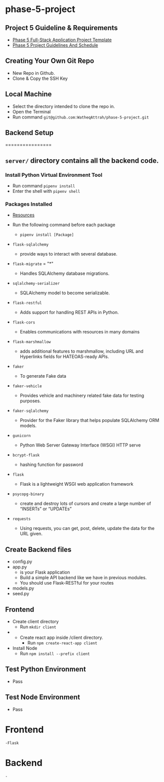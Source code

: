 # phase-5-project
## Project 5 Guideline & Requirements
- [Phase 5 Full-Stack Application Project Template](https://my.learn.co/courses/655/pages/phase-5-full-stack-application-project-template?module_item_id=90938)
- [Phase 5 Project Guidelines And Schedule](https://my.learn.co/courses/655/pages/phase-5-project-guidelines-and-schedule?module_item_id=83806)

## Creating Your Own Git Repo
- New Repo in Github.
- Clone & Copy the SSH Key

## Local Machine 
- Select the directory intended to clone the repo in.
- Open the Terminal  
- Run command `git@github.com:WatheqAttrah/phase-5-project.git`

## Backend Setup 
================

## `server/` directory contains all the backend code.
### Install Python Virtual Environment Tool 
- Run command `pipenv install`
- Enter the shell with `pipenv shell`


### Packages Installed 
- [Resources](https://pypi.org/)
- Run the following command before each package 
    - `pipenv install [Package]`

- `flask-sqlalchemy`
    - provide ways to interact with several database.
- `flask-migrate` = "*"
    - Handles SQLAlchemy database migrations.
- `sqlalchemy-serializer`
    - SQLAlchemy model to become serializable.
- `flask-restful`
    - Adds support for handling REST APIs in Python.
- `flask-cors`
    - Enables communications with resources in many domains
- `flask-marshmallow`
    - adds additional features to marshmallow, including URL and Hyperlinks fields for HATEOAS-ready APIs.
- `faker` 
    - To generate Fake data
- `faker-vehicle`
    - Provides vehicle and machinery related fake data for testing purposes.
- `faker-sqlalchemy`
    - Provider for the Faker library that helps populate SQLAlchemy ORM models.
- `gunicorn`
    - Python Web Server Gateway Interface (WSGI) HTTP serve
- `bcrypt-flask`
    - hashing function for password
- `flask`
    - Flask is a lightweight WSGI web application framework
- `psycopg-binary`
    - create and destroy lots of cursors and create a large number of “INSERTs” or “UPDATEs” 
- `requests`
    - Using requests, you can get, post, delete, update the data for the URL given.

## Create Backend files
- config.py
- app.py
    - is your Flask application
    - Build a simple API backend like we have in previous modules.
    - You should use Flask-RESTful for your routes
- models.py
- seed.py

## Frontend 
- Create client directory
    - Run `mkdir client`
- - Create react app inside /client directory.
    - Run `npm create-react-app client`
- Install Node 
    - Run `npm install --prefix client`

## Test Python Environment 
- Pass
## Test Node Environment
- Pass

# Frontend 
    -Flask



# Backend 
    - 









